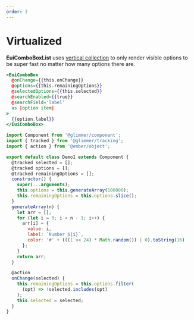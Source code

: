 ```yaml
---
order: 3
---
```


# Virtualized

<EuiText>
	<p>
		<strong>EuiComboBoxList</strong> uses <a href="https://github.com/html-next/vertical-collection">vertical collection</a> to only render visible options to be super fast no matter how many options there are.
	</p>
</EuiText>

```hbs template
<EuiComboBox
  @onChange={{this.onChange}}
  @options={{this.remainingOptions}}
  @selectedOptions={{this.selected}}
  @searchEnabled={{true}}
  @searchField='label'
  as |option item|
>
  {{option.label}}
</EuiComboBox>
```

```javascript component
import Component from '@glimmer/component';
import { tracked } from '@glimmer/tracking';
import { action } from '@ember/object';

export default class Demo1 extends Component {
  @tracked selected = [];
  @tracked options = [];
  @tracked remainingOptions = [];
  constructor() {
    super(...arguments);
    this.options = this.generateArray(100000);
    this.remainingOptions = this.options.slice();
  }
  generateArray(n) {
    let arr = [];
    for (let i = 0; i < n - 1; i++) {
      arr[i] = {
        value: i,
        label: `Number ${i}`,
        color: '#' + (((1 << 24) * Math.random()) | 0).toString(16)
      };
    }
    return arr;
  }

  @action
  onChange(selected) {
    this.remainingOptions = this.options.filter(
      (opt) => !selected.includes(opt)
    );
    this.selected = selected;
  }
}
```
